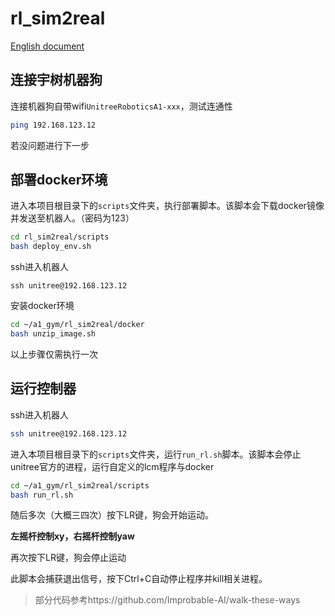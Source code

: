 # rl_sim2real

[English document](README.md)

## 连接宇树机器狗

连接机器狗自带wifi`UnitreeRoboticsA1-xxx`，测试连通性

```bash
ping 192.168.123.12
```

若没问题进行下一步

## 部署docker环境

进入本项目根目录下的`scripts`文件夹，执行部署脚本。该脚本会下载docker镜像并发送至机器人。（密码为123）

```bash
cd rl_sim2real/scripts
bash deploy_env.sh
```

ssh进入机器人

```
ssh unitree@192.168.123.12
```

安装docker环境

```bash
cd ~/a1_gym/rl_sim2real/docker
bash unzip_image.sh
```

以上步骤仅需执行一次

## 运行控制器

ssh进入机器人

```bash
ssh unitree@192.168.123.12
```

进入本项目根目录下的`scripts`文件夹，运行`run_rl.sh`脚本。该脚本会停止unitree官方的进程，运行自定义的lcm程序与docker

```bash
cd ~/a1_gym/rl_sim2real/scripts
bash run_rl.sh
```

随后多次（大概三四次）按下LR键，狗会开始运动。

**左摇杆控制xy，右摇杆控制yaw**

再次按下LR键，狗会停止运动

此脚本会捕获退出信号，按下Ctrl+C自动停止程序并kill相关进程。


> 部分代码参考https://github.com/Improbable-AI/walk-these-ways
